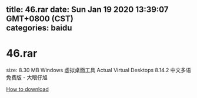 
title: 46.rar
date: Sun Jan 19 2020 13:39:07 GMT+0800 (CST)    
categories: baidu
---

# 46.rar
size: 8.30 MB
 Windows 虚拟桌面工具 Actual Virtual Desktops 8.14.2 中文多语免费版 - 大眼仔旭
 

[How to download](https://bpcam.bemobtrk.com/go/2ceec3aa-1ca2-46d6-b9ff-aaa5c184517c?jno=3043)